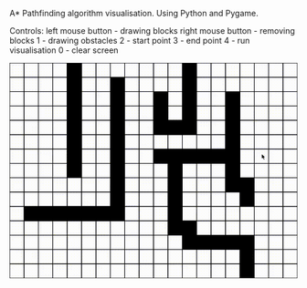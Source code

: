 A* Pathfinding algorithm visualisation. Using Python and Pygame.

Controls:
left mouse button - drawing blocks
right mouse button - removing blocks
1 - drawing obstacles
2 - start point
3 - end point
4 - run visualisation
0 - clear screen

![alt-text](https://github.com/Teardrop13/Pathfinding/blob/master/pathfinding.gif)